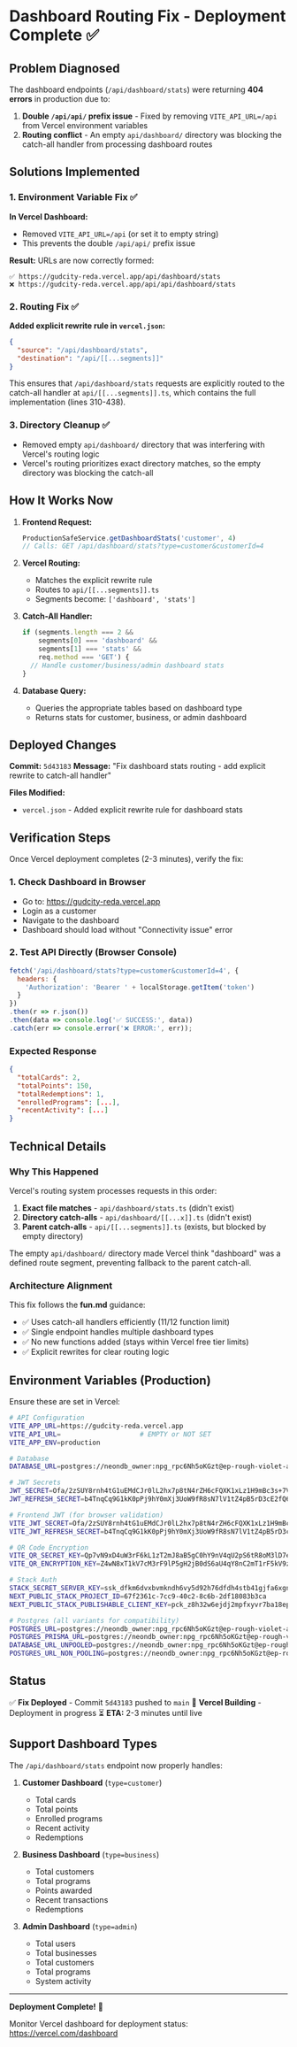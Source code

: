 # Dashboard Routing Fix - Deployment Complete ✅

## Problem Diagnosed

The dashboard endpoints (`/api/dashboard/stats`) were returning **404 errors** in production due to:

1. **Double `/api/api/` prefix issue** - Fixed by removing `VITE_API_URL=/api` from Vercel environment variables
2. **Routing conflict** - An empty `api/dashboard/` directory was blocking the catch-all handler from processing dashboard routes

## Solutions Implemented

### 1. Environment Variable Fix ✅
**In Vercel Dashboard:**
- Removed `VITE_API_URL=/api` (or set it to empty string)
- This prevents the double `/api/api/` prefix issue

**Result:** URLs are now correctly formed:
```
✅ https://gudcity-reda.vercel.app/api/dashboard/stats
❌ https://gudcity-reda.vercel.app/api/api/dashboard/stats
```

### 2. Routing Fix ✅
**Added explicit rewrite rule in `vercel.json`:**
```json
{
  "source": "/api/dashboard/stats",
  "destination": "/api/[[...segments]]"
}
```

This ensures that `/api/dashboard/stats` requests are explicitly routed to the catch-all handler at `api/[[...segments]].ts`, which contains the full implementation (lines 310-438).

### 3. Directory Cleanup ✅
- Removed empty `api/dashboard/` directory that was interfering with Vercel's routing logic
- Vercel's routing prioritizes exact directory matches, so the empty directory was blocking the catch-all

## How It Works Now

1. **Frontend Request:**
   ```typescript
   ProductionSafeService.getDashboardStats('customer', 4)
   // Calls: GET /api/dashboard/stats?type=customer&customerId=4
   ```

2. **Vercel Routing:**
   - Matches the explicit rewrite rule
   - Routes to `api/[[...segments]].ts`
   - Segments become: `['dashboard', 'stats']`

3. **Catch-All Handler:**
   ```typescript
   if (segments.length === 2 && 
       segments[0] === 'dashboard' && 
       segments[1] === 'stats' && 
       req.method === 'GET') {
     // Handle customer/business/admin dashboard stats
   }
   ```

4. **Database Query:**
   - Queries the appropriate tables based on dashboard type
   - Returns stats for customer, business, or admin dashboard

## Deployed Changes

**Commit:** `5d43183`
**Message:** "Fix dashboard stats routing - add explicit rewrite to catch-all handler"

**Files Modified:**
- `vercel.json` - Added explicit rewrite rule for dashboard stats

## Verification Steps

Once Vercel deployment completes (2-3 minutes), verify the fix:

### 1. Check Dashboard in Browser
- Go to: https://gudcity-reda.vercel.app
- Login as a customer
- Navigate to the dashboard
- Dashboard should load without "Connectivity issue" error

### 2. Test API Directly (Browser Console)
```javascript
fetch('/api/dashboard/stats?type=customer&customerId=4', {
  headers: {
    'Authorization': 'Bearer ' + localStorage.getItem('token')
  }
})
.then(r => r.json())
.then(data => console.log('✅ SUCCESS:', data))
.catch(err => console.error('❌ ERROR:', err));
```

### Expected Response
```json
{
  "totalCards": 2,
  "totalPoints": 150,
  "totalRedemptions": 1,
  "enrolledPrograms": [...],
  "recentActivity": [...]
}
```

## Technical Details

### Why This Happened

Vercel's routing system processes requests in this order:
1. **Exact file matches** - `api/dashboard/stats.ts` (didn't exist)
2. **Directory catch-alls** - `api/dashboard/[[...x]].ts` (didn't exist)
3. **Parent catch-alls** - `api/[[...segments]].ts` (exists, but blocked by empty directory)

The empty `api/dashboard/` directory made Vercel think "dashboard" was a defined route segment, preventing fallback to the parent catch-all.

### Architecture Alignment

This fix follows the **fun.md** guidance:
- ✅ Uses catch-all handlers efficiently (11/12 function limit)
- ✅ Single endpoint handles multiple dashboard types
- ✅ No new functions added (stays within Vercel free tier limits)
- ✅ Explicit rewrites for clear routing logic

## Environment Variables (Production)

Ensure these are set in Vercel:

```bash
# API Configuration
VITE_APP_URL=https://gudcity-reda.vercel.app
VITE_API_URL=                    # EMPTY or NOT SET
VITE_APP_ENV=production

# Database
DATABASE_URL=postgres://neondb_owner:npg_rpc6Nh5oKGzt@ep-rough-violet-a22uoev9-pooler.eu-central-1.aws.neon.tech/neondb?sslmode=require

# JWT Secrets
JWT_SECRET=Ofa/2zSUY8rnh4tG1uEMdCJr0lL2hx7p8tN4rZH6cFQXK1xLz1H9mBc3s+7VgQnX
JWT_REFRESH_SECRET=b4TnqCq9G1kK0pPj9hY0mXj3UoW9fR8sN7lV1tZ4pB5rD3cE2fQ6gH8uJ9wK2mQ1

# Frontend JWT (for browser validation)
VITE_JWT_SECRET=Ofa/2zSUY8rnh4tG1uEMdCJr0lL2hx7p8tN4rZH6cFQXK1xLz1H9mBc3s+7VgQnX
VITE_JWT_REFRESH_SECRET=b4TnqCq9G1kK0pPj9hY0mXj3UoW9fR8sN7lV1tZ4pB5rD3cE2fQ6gH8uJ9wK2mQ1

# QR Code Encryption
VITE_QR_SECRET_KEY=Qp7vN9xD4uW3rF6kL1zT2mJ8aB5gC0hY9nV4qU2pS6tR8oM3lD7eK5fH1jW0xL2
VITE_QR_ENCRYPTION_KEY=Z4wN8xT1kV7cM3rF9lP5gH2jB0dS6aU4qY8nC2mT1rF5kV9zP7oL3wN1xG6uD0

# Stack Auth
STACK_SECRET_SERVER_KEY=ssk_dfkm6dvxbvmkndh6vy5d92h76dfdh4stb41gjfa6xgn30
NEXT_PUBLIC_STACK_PROJECT_ID=67f2361c-7cc9-40c2-8c6b-2df18083b3ca
NEXT_PUBLIC_STACK_PUBLISHABLE_CLIENT_KEY=pck_z8h32w6ejdj2mpfxyvr7ba18epp8vxmdt5pg3092d0v3g

# Postgres (all variants for compatibility)
POSTGRES_URL=postgres://neondb_owner:npg_rpc6Nh5oKGzt@ep-rough-violet-a22uoev9-pooler.eu-central-1.aws.neon.tech/neondb?sslmode=require
POSTGRES_PRISMA_URL=postgres://neondb_owner:npg_rpc6Nh5oKGzt@ep-rough-violet-a22uoev9-pooler.eu-central-1.aws.neon.tech/neondb?connect_timeout=15&sslmode=require
DATABASE_URL_UNPOOLED=postgres://neondb_owner:npg_rpc6Nh5oKGzt@ep-rough-violet-a22uoev9.eu-central-1.aws.neon.tech/neondb?sslmode=require
POSTGRES_URL_NON_POOLING=postgres://neondb_owner:npg_rpc6Nh5oKGzt@ep-rough-violet-a22uoev9.eu-central-1.aws.neon.tech/neondb?sslmode=require
```

## Status

✅ **Fix Deployed** - Commit `5d43183` pushed to `main`
🔄 **Vercel Building** - Deployment in progress
⏳ **ETA:** 2-3 minutes until live

## Support Dashboard Types

The `/api/dashboard/stats` endpoint now properly handles:

1. **Customer Dashboard** (`type=customer`)
   - Total cards
   - Total points
   - Enrolled programs
   - Recent activity
   - Redemptions

2. **Business Dashboard** (`type=business`)
   - Total customers
   - Total programs
   - Points awarded
   - Recent transactions
   - Redemptions

3. **Admin Dashboard** (`type=admin`)
   - Total users
   - Total businesses
   - Total customers
   - Total programs
   - System activity

---

**Deployment Complete!** 🚀

Monitor Vercel dashboard for deployment status: https://vercel.com/dashboard

